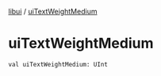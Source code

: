 [libui](index.md) / [uiTextWeightMedium](./ui-text-weight-medium.md)

# uiTextWeightMedium

`val uiTextWeightMedium: UInt`